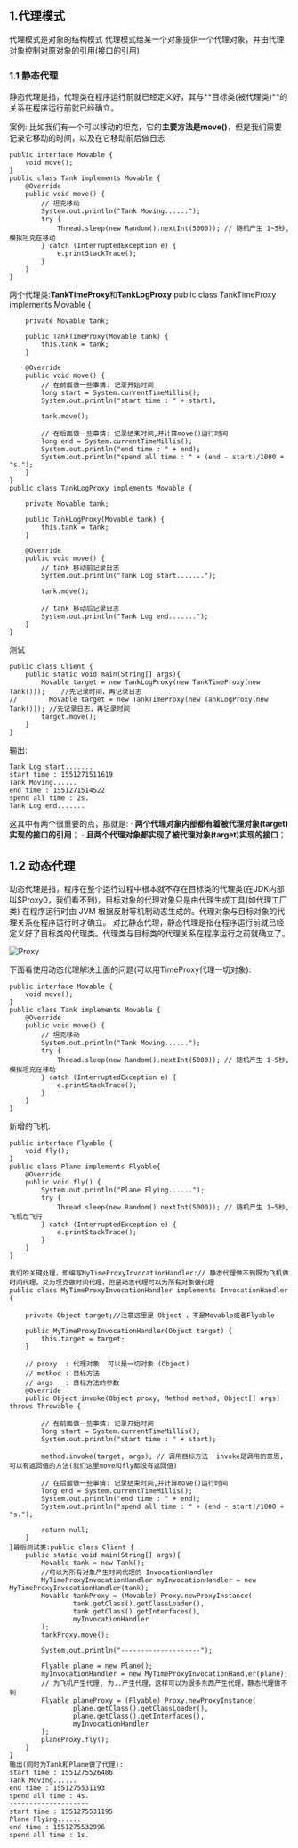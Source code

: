 <!--
 * @Author: your name
 * @Date: 2020-04-01 15:40:43
 * @LastEditTime: 2020-04-01 16:03:46
 * @LastEditors: Please set LastEditors
 * @Description: In User Settings Edit
 * @FilePath: \GitHubnotebook\java学习笔记\设计模式.md
 -->
## 1.代理模式

代理模式是对象的结构模式
代理模式给某一个对象提供一个代理对象，并由代理对象控制对原对象的引用(接口的引用)

### 1.1 静态代理

静态代理是指，代理类在程序运行前就已经定义好，其与**目标类(被代理类)**的关系在程序运行前就已经确立。

案例: 比如我们有一个可以移动的坦克，它的**主要方法是move()**，但是我们需要记录它移动的时间，以及在它移动前后做日志

    public interface Movable {
        void move();
    }
    public class Tank implements Movable {
        @Override
        public void move() {
            // 坦克移动
            System.out.println("Tank Moving......");
            try {
                Thread.sleep(new Random().nextInt(5000)); // 随机产生 1~5秒, 模拟坦克在移动　
            } catch (InterruptedException e) {
                e.printStackTrace();
            }
        }
    }

两个代理类:**TankTimeProxy**和**TankLogProxy**
    public class TankTimeProxy implements Movable {

        private Movable tank;

        public TankTimeProxy(Movable tank) {
            this.tank = tank;
        }

        @Override
        public void move() {
            // 在前面做一些事情: 记录开始时间
            long start = System.currentTimeMillis();
            System.out.println("start time : " + start);

            tank.move();

            // 在后面做一些事情: 记录结束时间,并计算move()运行时间
            long end = System.currentTimeMillis();
            System.out.println("end time : " + end);
            System.out.println("spend all time : " + (end - start)/1000 + "s.");
        }
    }
    public class TankLogProxy implements Movable {

        private Movable tank;

        public TankLogProxy(Movable tank) {
            this.tank = tank;
        }

        @Override
        public void move() {
            // tank 移动前记录日志
            System.out.println("Tank Log start.......");

            tank.move();

            // tank 移动后记录日志
            System.out.println("Tank Log end.......");
        }
    }

测试

    public class Client {
        public static void main(String[] args){
            Movable target = new TankLogProxy(new TankTimeProxy(new Tank()));    //先记录时间，再记录日志
    //        Movable target = new TankTimeProxy(new TankLogProxy(new Tank())); //先记录日志，再记录时间
            target.move();
        }
    }

输出:

    Tank Log start.......
    start time : 1551271511619
    Tank Moving......
    end time : 1551271514522
    spend all time : 2s.
    Tank Log end.......

这其中有两个很重要的点，那就是:
· **两个代理对象内部都有着被代理对象(target)实现的接口的引用**；
· **且两个代理对象都实现了被代理对象(target)实现的接口**；

## 1.2 动态代理
动态代理是指，程序在整个运行过程中根本就不存在目标类的代理类(在JDK内部叫$Proxy0，我们看不到)，目标对象的代理对象只是由代理生成工具(如代理工厂类) 在程序运行时由 JVM 根据反射等机制动态生成的。代理对象与目标对象的代理关系在程序运行时才确立。
对比静态代理，静态代理是指在程序运行前就已经定义好了目标类的代理类。代理类与目标类的代理关系在程序运行之前就确立了。

![Proxy](resources/动态代理.jpg)

下面看使用动态代理解决上面的问题(可以用TimeProxy代理一切对象):

    public interface Movable {
        void move();
    }
    public class Tank implements Movable {
        @Override
        public void move() {
            // 坦克移动
            System.out.println("Tank Moving......");
            try {
                Thread.sleep(new Random().nextInt(5000)); // 随机产生 1~5秒, 模拟坦克在移动　
            } catch (InterruptedException e) {
                e.printStackTrace();
            }
        }
    }
    
新增的飞机:

    public interface Flyable {
        void fly();
    }
    public class Plane implements Flyable{
        @Override
        public void fly() {
            System.out.println("Plane Flying......");
            try {
                Thread.sleep(new Random().nextInt(5000)); // 随机产生 1~5秒, 飞机在飞行　
            } catch (InterruptedException e) {
                e.printStackTrace();
            }
        }
    }

    我们的关键处理，即编写MyTimeProxyInvocationHandler:// 静态代理做不到既为飞机做时间代理，又为坦克做时间代理，但是动态代理可以为所有对象做代理
    public class MyTimeProxyInvocationHandler implements InvocationHandler {

        private Object target;//注意这里是 Object ，不是Movable或者Flyable

        public MyTimeProxyInvocationHandler(Object target) {
            this.target = target;
        }

        // proxy  : 代理对象  可以是一切对象 (Object)
        // method : 目标方法
        // args   : 目标方法的参数
        @Override
        public Object invoke(Object proxy, Method method, Object[] args) throws Throwable {

            // 在前面做一些事情: 记录开始时间
            long start = System.currentTimeMillis();
            System.out.println("start time : " + start);

            method.invoke(target, args); // 调用目标方法  invoke是调用的意思, 可以有返回值的方法(我们这里move和fly都没有返回值)

            // 在后面做一些事情: 记录结束时间,并计算move()运行时间
            long end = System.currentTimeMillis();
            System.out.println("end time : " + end);
            System.out.println("spend all time : " + (end - start)/1000 + "s.");

            return null;
        }
    }最后测试类:public class Client {
        public static void main(String[] args){
            Movable tank = new Tank();
            //可以为所有对象产生时间代理的 InvocationHandler
            MyTimeProxyInvocationHandler myInvocationHandler = new MyTimeProxyInvocationHandler(tank);
            Movable tankProxy = (Movable) Proxy.newProxyInstance(
                    tank.getClass().getClassLoader(),
                    tank.getClass().getInterfaces(),
                    myInvocationHandler
            );
            tankProxy.move();

            System.out.println("--------------------");

            Flyable plane = new Plane();
            myInvocationHandler = new MyTimeProxyInvocationHandler(plane);
            // 为飞机产生代理, 为..产生代理，这样可以为很多东西产生代理，静态代理做不到
            Flyable planeProxy = (Flyable) Proxy.newProxyInstance(
                    plane.getClass().getClassLoader(),
                    plane.getClass().getInterfaces(),
                    myInvocationHandler
            );
            planeProxy.fly();
        }
    }
    输出(同时为Tank和Plane做了代理):
    start time : 1551275526486
    Tank Moving......
    end time : 1551275531193
    spend all time : 4s.
    --------------------
    start time : 1551275531195
    Plane Flying......
    end time : 1551275532996
    spend all time : 1s.
